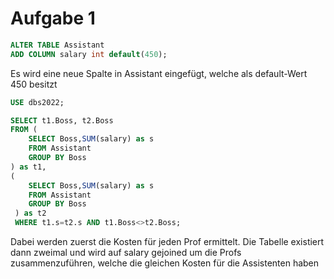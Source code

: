 # Aufgabe 1
```SQL
ALTER TABLE Assistant
ADD COLUMN salary int default(450);
```
Es wird eine neue Spalte in Assistant eingefügt, welche als default-Wert 450 besitzt


```SQL
USE dbs2022;

SELECT t1.Boss, t2.Boss
FROM (
 	SELECT Boss,SUM(salary) as s
	FROM Assistant
	GROUP BY Boss
) as t1,
(
 	SELECT Boss,SUM(salary) as s
	FROM Assistant
	GROUP BY Boss
 ) as t2
 WHERE t1.s=t2.s AND t1.Boss<>t2.Boss;
 ```
Dabei werden zuerst die Kosten für jeden Prof ermittelt. Die Tabelle existiert dann zweimal und wird auf salary gejoined um die Profs zusammenzuführen, welche die gleichen Kosten für die Assistenten haben





<!-- ```SQL
USE dbs2022;


DROP TABLE IF EXISTS attend;
DROP TABLE IF EXISTS requires;
DROP TABLE IF EXISTS examine;
DROP TABLE IF EXISTS Course;
DROP TABLE IF EXISTS Student;
DROP TABLE IF EXISTS Assistant;
DROP TABLE IF EXISTS Professor;


CREATE TABLE Student
       (StuNo          INTEGER PRIMARY KEY,
        Name           VARCHAR(30) NOT NULL,
        Semester       INTEGER);

CREATE TABLE Professor
       (PerNo          INTEGER PRIMARY KEY,
        Name           VARCHAR(30) NOT NULL,
        Rank           CHAR(2),
        Room           INTEGER UNIQUE);

CREATE TABLE Assistant
       (PerNo          INTEGER PRIMARY KEY,
        Name           VARCHAR(30) NOT NULL,
        Topic          VARCHAR(30),
        Boss           INTEGER,
        FOREIGN KEY    (Boss) REFERENCES Professor(PerNo));

CREATE TABLE Course
       (CouNo          INTEGER PRIMARY KEY,
        Title          VARCHAR(30),
        SCH            INTEGER,
        TaughtBy       INTEGER REFERENCES Professor(PerNo));

CREATE TABLE attend
       (StuNo          INTEGER REFERENCES Student ON DELETE CASCADE,
        CouNo          INTEGER REFERENCES Course ON DELETE CASCADE,
        PRIMARY KEY    (StuNo, CouNo));

CREATE TABLE requires
       (Predecessor    INTEGER REFERENCES Course(CouNo) ON DELETE CASCADE,
        Successor      INTEGER REFERENCES Course(CouNo) ON DELETE NO ACTION,
        PRIMARY KEY    (Predecessor, Successor));

CREATE TABLE examine
       (StuNo          INTEGER REFERENCES Student(StuNo) ON DELETE CASCADE,
        CouNo          INTEGER REFERENCES Course(CouNo),
        PerNo          INTEGER REFERENCES Professor(PerNo),
        Grade          INTEGER CHECK (Grade between 1 and 5),
        PRIMARY KEY    (StuNo, CouNo));


INSERT INTO Professor (PerNo, Name, Rank, Room)
VALUES
    (2125, "Sokrates", "C4", 226),
    (2126, "Russel", "C4", 232),
    (2127, "Kopernikus", "C3", 310),
    (2133, "Popper", "C3", 52),
    (2134, "Augustinus", "C3", 309),
    (2136, "Curie", "C4", 36),
    (2137, "Kant", "C4", 7);


INSERT INTO Course (CouNo, Title, SCH, TaughtBy)
VALUES
    (5001, "Grundzüge", 4, 2137),
    (5041, "Ethik", 4, 2125),
    (5043, "Erkenntnistheorie", 3, 2126),
    (5049, "Mäeutik", 2, 2125),
    (4052, "Logik", 4, 2125),
    (5052, "Wissenschaftstheorie", 3, 2126),
    (5216, "Bioethik", 2, 2126),
    (5259, "Der Wiener Kreis", 2, 2133),
    (5022, "Glaube und Wissen", 2, 2134),
    (4630, "Die 3 Kritiken", 4, 2137);

INSERT INTO requires (Predecessor, Successor)
VALUES
    (5001, 5041),
    (5001, 5043),
    (5001, 5049),
    (5041, 5216),
    (5043, 5052),
    (5041, 5052),
    (5052, 5259);

INSERT INTO Student (StuNo, Name, Semester)
VALUES
    (24002, "Xenokrates", 18),
    (25403, "Jonas", 12),
    (26120, "Fichte", 10),
    (26830, "Aristoxenos", 8),
    (27550, "Schopenhauer", 6),
    (28106, "Carnap", 3),
    (29120, "Theophrastos", 2),
    (29555, "Feuerbach", 2);


INSERT INTO attend (StuNo, CouNo)
VALUES
    (26120, 5001),
    (27550, 5001),
    (27550, 4052),
    (28106, 5041),
    (28106, 5052),
    (28106, 5216),
    (28106, 5259),
    (29120, 5001),
    (29120, 5041),
    (29120, 5049),
    (29555, 5022),
    (25403, 5022);

INSERT INTO Assistant (PerNo, Name, Topic, Boss)
VALUES
    (3002, "Platon", "Ideenlehre", 2125),
    (3003, "Aristoteles", "Syllogistik", 2125),
    (3004, "Wittgenstein", "Sprachtheorie", 2126),
    (3005, "Rhetikus", "Planetenbewegung", 2127),
    (3006, "Newton", "Keplersche Gesetze", 2127),
    (3007, "Spinoza", "Gott und Natur", 2126);

INSERT INTO examine (StuNo, CouNo, PerNo, Grade)
VALUES
    (28106, 5001, 2126, 1),
    (25403, 5041, 2125, 2),
    (27550, 4630, 2137, 2);
    

``` -->